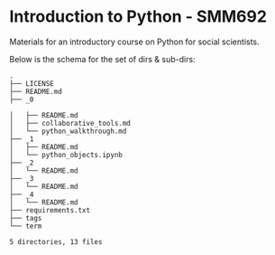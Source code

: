 # Introduction to Python - SMM692

Materials for an introductory course on Python for social scientists.

Below is the schema for the set of dirs & sub-dirs:

```{bash}
.
├── LICENSE
├── README.md
├── _0

│   ├── README.md
│   ├── collaborative_tools.md
│   └── python_walkthrough.md
├── _1
│   ├── README.md
│   └── python_objects.ipynb
├── _2
│   └── README.md
├── _3
│   └── README.md
├── _4
│   └── README.md
├── requirements.txt
├── tags
└── term

5 directories, 13 files
```
